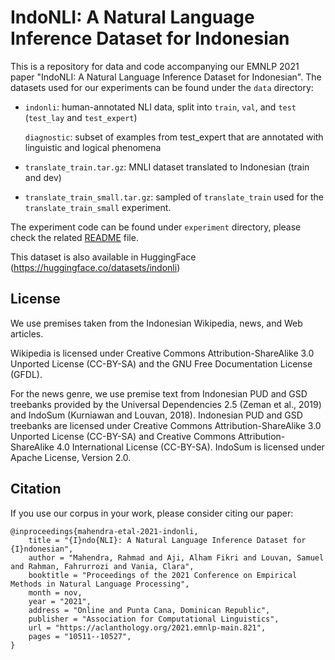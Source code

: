 # IndoNLI: A Natural Language Inference Dataset for Indonesian

This is a repository for data and code accompanying our EMNLP 2021 paper "IndoNLI: A Natural Language Inference Dataset for Indonesian". The datasets used for our experiments can be found under the `data` directory:
- `indonli`: human-annotated NLI data, split into `train`, `val`, and `test` (`test_lay` and `test_expert`)

   `diagnostic`: subset of examples from test_expert that are annotated with linguistic and logical phenomena
- `translate_train.tar.gz`: MNLI dataset translated to Indonesian (train and dev)
- `translate_train_small.tar.gz`: sampled of `translate_train` used for the `translate_train_small` experiment.

The experiment code can be found under `experiment` directory, please check the related [README](https://github.com/ir-nlp-csui/indonli/blob/main/experiments/README.md) file.

This dataset is also available in HuggingFace (https://huggingface.co/datasets/indonli)

## License

We use premises taken from the Indonesian Wikipedia, news, and Web articles. 

Wikipedia is licensed under Creative Commons Attribution-ShareAlike 3.0 Unported License (CC-BY-SA) and the GNU Free Documentation License (GFDL).

For the news genre, we use premise text from Indonesian PUD and GSD treebanks provided by the Universal Dependencies 2.5 (Zeman et al., 2019) and IndoSum (Kurniawan and Louvan, 2018). Indonesian PUD and GSD treebanks are licensed under Creative Commons Attribution-ShareAlike 3.0 Unported License (CC-BY-SA) and Creative Commons Attribution-ShareAlike 4.0 International License (CC-BY-SA). IndoSum is licensed under Apache License, Version 2.0.


## Citation

If you use our corpus in your work, please consider citing our paper:
```
@inproceedings{mahendra-etal-2021-indonli,
    title = "{I}ndo{NLI}: A Natural Language Inference Dataset for {I}ndonesian",
    author = "Mahendra, Rahmad and Aji, Alham Fikri and Louvan, Samuel and Rahman, Fahrurrozi and Vania, Clara",
    booktitle = "Proceedings of the 2021 Conference on Empirical Methods in Natural Language Processing",
    month = nov,
    year = "2021",
    address = "Online and Punta Cana, Dominican Republic",
    publisher = "Association for Computational Linguistics",
    url = "https://aclanthology.org/2021.emnlp-main.821",
    pages = "10511--10527",
}
```


